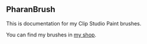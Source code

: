 ## PharanBrush

This is documentation for my Clip Studio Paint brushes.

You can find my brushes in [my shop](https://ko-fi.com/pharanbrush/shop).